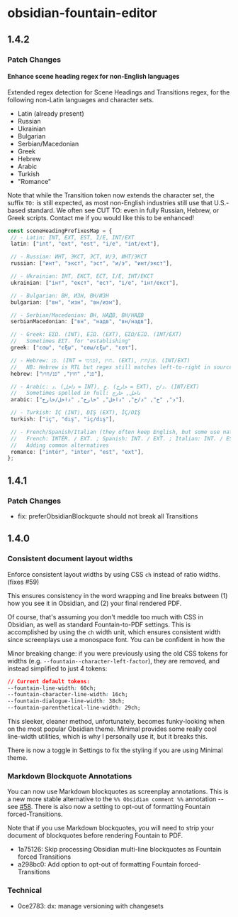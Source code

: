 # obsidian-fountain-editor

## 1.4.2

### Patch Changes

#### Enhance scene heading regex for non-English languages

Extended regex detection for Scene Headings and Transitions regex, for the following non-Latin languages and character sets.

- Latin (already present)
- Russian
- Ukrainian
- Bulgarian
- Serbian/Macedonian
- Greek
- Hebrew
- Arabic
- Turkish
- "Romance"

Note that while the Transition token now extends the character set, the suffix `TO:` is still expected, as most non-English industries still use that U.S.-based standard. We often see CUT TO: even in fully Russian, Hebrew, or Greek scripts. Contact me if you would like this to be enhanced!

```ts
const sceneHeadingPrefixesMap = {
 // - Latin: INT, EXT, EST, I/E, INT/EXT
 latin: ["int", "ext", "est", "i/e", "int/ext"],

 // - Russian: ИНТ, ЭКСТ, ЭСТ, И/Э, ИНТ/ЭКСТ
 russian: ["инт", "экст", "эст", "и/э", "инт/экст"],

 // - Ukrainian: ІНТ, ЕКСТ, ЕСТ, І/Е, ІНТ/ЕКСТ
 ukrainian: ["інт", "екст", "ест", "і/е", "інт/екст"],

 // - Bulgarian: ВН, ИЗН, ВН/ИЗН
 bulgarian: ["вн", "изн", "вн/изн"],

 // - Serbian/Macedonian: ВН, НАДВ, ВН/НАДВ
 serbianMacedonian: ["вн", "надв", "вн/надв"],

 // - Greek: ΕΣΩ. (INT), ΕΞΩ. (EXT), ΕΣΩ/ΕΞΩ. (INT/EXT)
 //   Sometimes ΕΣΤ. for "establishing"
 greek: ["εσω", "εξω", "εσω/εξω", "εστ"],

 // - Hebrew: פנ. (INT = פנימי), חוץ. (EXT), פנ/חוץ. (INT/EXT)
 //   NB: Hebrew is RTL but regex still matches left-to-right in source
 hebrew: ["פנ", "חוץ", "פנ/חוץ"],

 // - Arabic: د. (داخل = INT), خ. (خارج = EXT), د/خ. (INT/EXT)
 //   Sometimes spelled in full: داخل, خارج
 arabic: ["د", "خ", "د/خ", "داخل", "خارج", "داخل/خارج"],

 // - Turkish: İÇ (INT), DIŞ (EXT), İÇ/DIŞ
 turkish: ["iç", "dış", "iç/dış"],

 // - French/Spanish/Italian (they often keep English, but some use native)
 //   French: INTÉR. / EXT. ; Spanish: INT. / EXT. ; Italian: INT. / EST.
 //   Adding common alternatives
 romance: ["intér", "inter", "est", "ext"],
};
```

## 1.4.1

### Patch Changes

- fix: preferObsidianBlockquote should not break all Transitions

## 1.4.0

### Consistent document layout widths

Enforce consistent layout widths by using CSS `ch` instead of ratio widths. (fixes #59)

This ensures consistency in the word wrapping and line breaks between (1) how you see it in Obsidian, and (2) your final rendered PDF.

Of course, that's assuming you don't meddle too much with CSS in Obsidian, as well as standard Fountain-to-PDF settings. This is accomplished by using the `ch` width unit, which ensures consistent width since screenplays use a monospace font. You can be confident in how the

Minor breaking change: if you were previously using the old CSS tokens for widths (e.g. `--fountain--character-left-factor`), they are removed, and instead simplified to just 4 tokens:

```css
// Current default tokens:
--fountain-line-width: 60ch;
--fountain-character-line-width: 16ch;
--fountain-dialogue-line-width: 38ch;
--fountain-parenthetical-line-width: 29ch;
```

This sleeker, cleaner method, unfortunately, becomes funky-looking when on the most popular Obsidian theme. Minimal provides some really cool line-width utilities, which is why I personally use it, but it breaks this.

There is now a toggle in Settings to fix the styling if you are using Minimal theme.

### Markdown Blockquote Annotations

You can now use Markdown blockquotes as screenplay annotations. This is a new more stable alternative to the `%% Obsidian comment %%` annotation -- see [#58](https://github.com/chuangcaleb/obsidian-fountain-editor/pull/58/files). There is also now a setting to opt-out of formatting Fountain forced-Transitions.

Note that if you use Markdown blockquotes, you will need to strip your document of blockquotes before rendering Fountain to PDF.

- 1a75126: Skip processing Obsidian multi-line blockquotes as Fountain forced Transitions
- a298bc0: Add option to opt-out of formatting Fountain forced-Transitions

### Technical

- 0ce2783: dx: manage versioning with changesets
